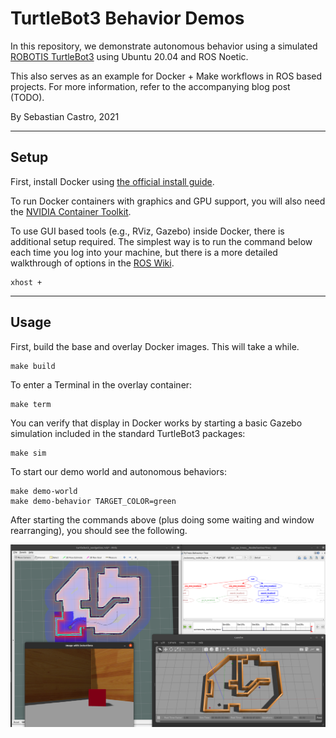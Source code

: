 # TurtleBot3 Behavior Demos
In this repository, we demonstrate autonomous behavior using a simulated [ROBOTIS TurtleBot3](https://emanual.robotis.com/docs/en/platform/turtlebot3/overview/#overview) using Ubuntu 20.04 and ROS Noetic.

This also serves as an example for Docker + Make workflows in ROS based projects. For more information, refer to the accompanying blog post (TODO).

By Sebastian Castro, 2021

---

## Setup
First, install Docker using [the official install guide](https://docs.docker.com/engine/install/ubuntu/).

To run Docker containers with graphics and GPU support, you will also need the [NVIDIA Container Toolkit](https://github.com/NVIDIA/nvidia-docker).

To use GUI based tools (e.g., RViz, Gazebo) inside Docker, there is additional setup required. The simplest way is to run the command below each time you log into your machine, but there is a more detailed walkthrough of options in the [ROS Wiki](http://wiki.ros.org/docker/Tutorials/GUI).

```
xhost +
```

---

## Usage
First, build the base and overlay Docker images. This will take a while.

```
make build
```

To enter a Terminal in the overlay container:

```
make term
```

You can verify that display in Docker works by starting a basic Gazebo simulation included in the standard TurtleBot3 packages:

```
make sim
```

To start our demo world and autonomous behaviors:

```
make demo-world
make demo-behavior TARGET_COLOR=green
```

After starting the commands above (plus doing some waiting and window rearranging), you should see the following.

![Example demo screenshot](./media/demo_screenshot.png)
